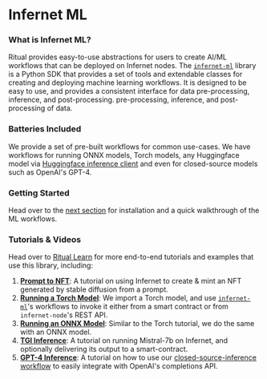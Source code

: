 # Infernet ML 

### What is Infernet ML?

Ritual provides easy-to-use abstractions for users to create AI/ML workflows that can be deployed on Infernet nodes.
The [`infernet-ml`](https://github.com/ritual-net/infernet-ml) library is a Python SDK that provides a set of tools and extendable classes for creating and
deploying machine learning workflows. It is designed to be easy to use, and provides a consistent interface for data pre-processing, inference, and post-processing.
pre-processing, inference, and post-processing of data.

### Batteries Included

We provide a set of pre-built workflows for common use-cases. We have workflows for running ONNX models, Torch models,
any Huggingface model via [Huggingface inference client](https://huggingface.co/docs/huggingface_hub/en/package_reference/inference_client)
and even for closed-source models such as OpenAI's GPT-4.

### Getting Started

Head over to the [next section](./quickstart.md) for installation and a quick 
walkthrough of 
the ML workflows.

### Tutorials & Videos

Head over to [Ritual Learn](https://learn.ritual.net) for more end-to-end tutorials and examples that use this library, including:
1. **[Prompt to NFT](https://learn.ritual.net/examples/prompt_to_nft)**: A tutorial on using Infernet to create & mint
   an NFT generated by stable diffusion from a prompt.
2. **[Running a Torch Model](https://learn.ritual.net/examples/running_a_torch_model)**: We import a Torch model,
   and use [`infernet-ml`](https://github.com/ritual-net/infernet-ml)'s workflows to invoke it either from a
   smart contract or from `infernet-node`'s REST API.
3. **[Running an ONNX Model](https://learn.ritual.net/examples/running_an_onnx_model)**: Similar to the Torch tutorial,
   we do the same with an ONNX model.
4. **[TGI Inference](https://learn.ritual.net/examples/tgi_inference_with_mistral_7b)**: A tutorial on running
   Mistral-7b on Infernet, and optionally delivering its output to a smart-contract.
5. **[GPT-4 Inference](https://learn.ritual.net/examples/running_gpt_4)**: A tutorial on how to use our
   [closed-source-inference workflow](../ml-workflows/inference-workflows/css_inference_workflow.mdx) to easily
   integrate with OpenAI's completions API.
